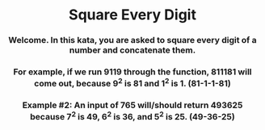 <div align = "center">

# Square Every Digit

</div>

<div align = "center">

<h3>Welcome. In this kata, you are asked to square every digit of a number and concatenate them.</h3>

<h3>For example, if we run 9119 through the function, 811181 will come out, because 9<sup>2</sup> is 81 and 1<sup>2</sup> is 1. (81-1-1-81)</h3>

<h3>Example #2: An input of 765 will/should return 493625 because 7<sup>2</sup> is 49, 6<sup>2</sup> is 36, and 5<sup>2</sup> is 25. (49-36-25)</h3>

</div>
